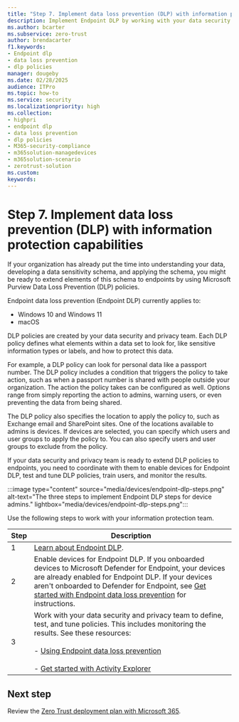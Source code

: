 ```yaml
---
title: "Step 7. Implement data loss prevention (DLP) with information protection capabilities"
description: Implement Endpoint DLP by working with your data security and privacy team to create DLP policies for your organization.    
ms.author: bcarter
ms.subservice: zero-trust
author: brendacarter
f1.keywords:
- Endpoint dlp
- data loss prevention
- dlp policies
manager: dougeby
ms.date: 02/28/2025
audience: ITPro
ms.topic: how-to
ms.service: security
ms.localizationpriority: high
ms.collection:
- highpri
- endpoint dlp
- data loss prevention
- dlp policies 
- M365-security-compliance
- m365solution-managedevices
- m365solution-scenario
- zerotrust-solution
ms.custom: 
keywords: 
---
```


# Step 7. Implement data loss prevention (DLP) with information protection capabilities

If your organization has already put the time into understanding your data, developing a data sensitivity schema, and applying the schema, you might be ready to extend elements of this schema to endpoints by using Microsoft Purview Data Loss Prevention (DLP) policies.

Endpoint data loss prevention (Endpoint DLP) currently applies to:

- Windows 10 and Windows 11
- macOS

DLP policies are created by your data security and privacy team. Each DLP policy defines what elements within a data set to look for, like sensitive information types or labels, and how to protect this data.

For example, a DLP policy can look for personal data like a passport number. The DLP policy includes a condition that triggers the policy to take action, such as when a passport number is shared with people outside your organization. The action the policy takes can be configured as well. Options range from simply reporting the action to admins, warning users, or even preventing the data from being shared.

The DLP policy also specifies the location to apply the policy to, such as Exchange email and SharePoint sites. One of the locations available to admins is devices. If devices are selected, you can specify which users and user groups to apply the policy to. You can also specify users and user groups to exclude from the policy.

If your data security and privacy team is ready to extend DLP policies to endpoints, you need to coordinate with them to enable devices for Endpoint DLP, test and tune DLP policies, train users, and monitor the results.

:::image type="content" source="media/devices/endpoint-dlp-steps.png" alt-text="The three steps to implement Endpoint DLP steps for device admins." lightbox="media/devices/endpoint-dlp-steps.png":::

Use the following steps to work with your information protection team.

|Step  |Description  |
|---------|---------|
|1     |  [Learn about Endpoint DLP](/purview/endpoint-dlp-learn-about).        |
|2     | Enable devices for Endpoint DLP. If you onboarded devices to Microsoft Defender for Endpoint, your devices are already enabled for Endpoint DLP. If your devices aren't onboarded to Defender for Endpoint, see [Get started with Endpoint data loss prevention](/purview/endpoint-dlp-getting-started) for instructions.|
|3     |   Work with your data security and privacy team to define, test, and tune policies. This includes monitoring the results. See these resources: <br><br> - [Using Endpoint data loss prevention](/purview/endpoint-dlp-using) <br><br> - [Get started with Activity Explorer](/purview/data-classification-activity-explorer)    |

## Next step

Review the [Zero Trust deployment plan with Microsoft 365](microsoft-365-zero-trust.md).
